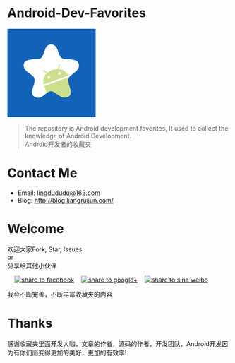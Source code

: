 # Android-Dev-Favorites
![favorite](Images/favorite.png "favorite") 

> The repository is Android development favorites, It used to collect the knowledge of Android Development.  
> Android开发者的收藏夹

# Contact Me
* Email: lingdududu@163.com  
* Blog: http://blog.liangruijun.com/

# Welcome
欢迎大家Fork, Star, Issues  
or    
分享给其他小伙伴

</a>&nbsp;&nbsp;&nbsp;&nbsp;<a href="https://www.facebook.com/sharer/sharer.php?u=https://github.com/zhengxiaopeng/android-dev-bookmarks" target="_blank" title="share to facebook" style="width:100%"><img src="http://i.imgur.com/0evE2QJ.png" title="share to facebook"/></a>&nbsp;&nbsp;&nbsp;&nbsp;<a href="https://plus.google.com/share?url=https://github.com/zhengxiaopeng/android-dev-bookmarks" target="_blank" title="share to google+" style="width:100%"><img src="http://i.imgur.com/zvDBPqj.png" title="share to google+"/></a>&nbsp;&nbsp;&nbsp;&nbsp;<a href="http://service.weibo.com/share/share.php?searchPic=true&title=Android-Dev-Favorites(Android开发者的收藏夹) @ruijun %2520&url=https://github.com/ruijun/Android-Dev-Favorites&utm_content=share_button&utm_campaign=post_show&utm_medium=github&utm_source=weibo" target="_blank" title="share to sina weibo" style="width:100%"><img src="http://i.imgur.com/pH9q4qu.png" title="share to sina weibo"/></a>


我会不断完善，不断丰富收藏夹的内容

# Thanks
感谢收藏夹里面开发大咖，文章的作者，源码的作者，开发团队，Android开发因为有你们而变得更加的美好，更加的有效率!

